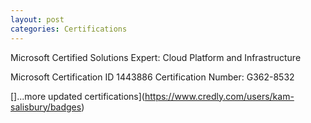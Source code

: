 ```yaml
---
layout: post
categories: Certifications
---
```

Microsoft Certified Solutions Expert: Cloud Platform and Infrastructure

Microsoft Certification ID 1443886
Certification Number: G362-8532

<div data-iframe-width="150" data-iframe-height="270" data-share-badge-id="ccb0f622-1961-4acc-acc3-e608bdea2646" data-share-badge-host="https://www.credly.com"></div><script type="text/javascript" async src="//cdn.credly.com/assets/utilities/embed.js"></script>

[]...more updated certifications](https://www.credly.com/users/kam-salisbury/badges)
